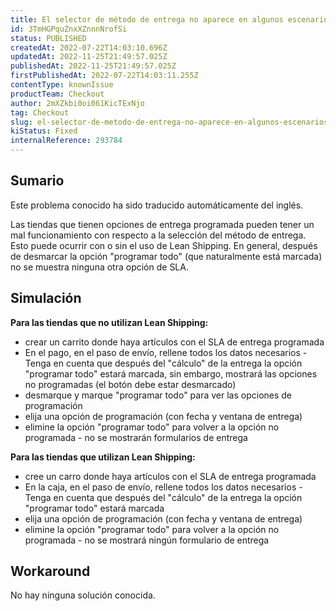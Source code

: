 ```yaml
---
title: El selector de método de entrega no aparece en algunos escenarios
id: 3TmHGPquZnxXZnnnNrofSi
status: PUBLISHED
createdAt: 2022-07-22T14:03:10.696Z
updatedAt: 2022-11-25T21:49:57.025Z
publishedAt: 2022-11-25T21:49:57.025Z
firstPublishedAt: 2022-07-22T14:03:11.255Z
contentType: knownIssue
productTeam: Checkout
author: 2mXZkbi0oi061KicTExNjo
tag: Checkout
slug: el-selector-de-metodo-de-entrega-no-aparece-en-algunos-escenarios
kiStatus: Fixed
internalReference: 293784
---
```


## Sumario

<div class="alert alert-info">
  <p>Este problema conocido ha sido traducido automáticamente del inglés.</p>
</div>


Las tiendas que tienen opciones de entrega programada pueden tener un mal funcionamiento con respecto a la selección del método de entrega. Esto puede ocurrir con o sin el uso de Lean Shipping.
En general, después de desmarcar la opción "programar todo" (que naturalmente está marcada) no se muestra ninguna otra opción de SLA.



## Simulación


**Para las tiendas que no utilizan Lean Shipping:**

- crear un carrito donde haya artículos con el SLA de entrega programada
- En el pago, en el paso de envío, rellene todos los datos necesarios - Tenga en cuenta que después del "cálculo" de la entrega la opción "programar todo" estará marcada, sin embargo, mostrará las opciones no programadas (el botón debe estar desmarcado)
- desmarque y marque "programar todo" para ver las opciones de programación
- elija una opción de programación (con fecha y ventana de entrega)
- elimine la opción "programar todo" para volver a la opción no programada - no se mostrarán formularios de entrega

**Para las tiendas que utilizan Lean Shipping:**

- cree un carro donde haya artículos con el SLA de entrega programada
- En la caja, en el paso de envío, rellene todos los datos necesarios - Tenga en cuenta que después del "cálculo" de la entrega la opción "programar todo" estará marcada
- elija una opción de programación (con fecha y ventana de entrega)
- elimine la opción "programar todo" para volver a la opción no programada - no se mostrará ningún formulario de entrega



## Workaround


No hay ninguna solución conocida.

